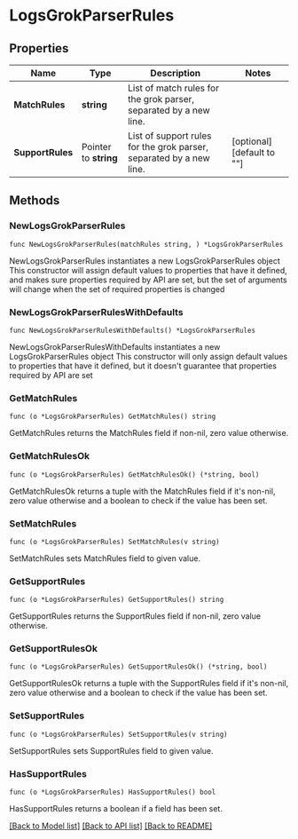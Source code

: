 # LogsGrokParserRules

## Properties

Name | Type | Description | Notes
---- | ---- | ----------- | ------
**MatchRules** | **string** | List of match rules for the grok parser, separated by a new line. | 
**SupportRules** | Pointer to **string** | List of support rules for the grok parser, separated by a new line. | [optional] [default to ""]

## Methods

### NewLogsGrokParserRules

`func NewLogsGrokParserRules(matchRules string, ) *LogsGrokParserRules`

NewLogsGrokParserRules instantiates a new LogsGrokParserRules object
This constructor will assign default values to properties that have it defined,
and makes sure properties required by API are set, but the set of arguments
will change when the set of required properties is changed

### NewLogsGrokParserRulesWithDefaults

`func NewLogsGrokParserRulesWithDefaults() *LogsGrokParserRules`

NewLogsGrokParserRulesWithDefaults instantiates a new LogsGrokParserRules object
This constructor will only assign default values to properties that have it defined,
but it doesn't guarantee that properties required by API are set

### GetMatchRules

`func (o *LogsGrokParserRules) GetMatchRules() string`

GetMatchRules returns the MatchRules field if non-nil, zero value otherwise.

### GetMatchRulesOk

`func (o *LogsGrokParserRules) GetMatchRulesOk() (*string, bool)`

GetMatchRulesOk returns a tuple with the MatchRules field if it's non-nil, zero value otherwise
and a boolean to check if the value has been set.

### SetMatchRules

`func (o *LogsGrokParserRules) SetMatchRules(v string)`

SetMatchRules sets MatchRules field to given value.


### GetSupportRules

`func (o *LogsGrokParserRules) GetSupportRules() string`

GetSupportRules returns the SupportRules field if non-nil, zero value otherwise.

### GetSupportRulesOk

`func (o *LogsGrokParserRules) GetSupportRulesOk() (*string, bool)`

GetSupportRulesOk returns a tuple with the SupportRules field if it's non-nil, zero value otherwise
and a boolean to check if the value has been set.

### SetSupportRules

`func (o *LogsGrokParserRules) SetSupportRules(v string)`

SetSupportRules sets SupportRules field to given value.

### HasSupportRules

`func (o *LogsGrokParserRules) HasSupportRules() bool`

HasSupportRules returns a boolean if a field has been set.


[[Back to Model list]](../README.md#documentation-for-models) [[Back to API list]](../README.md#documentation-for-api-endpoints) [[Back to README]](../README.md)


